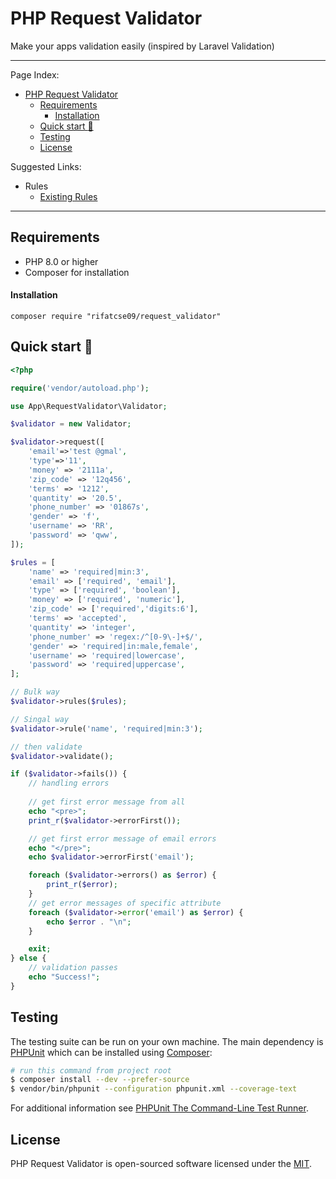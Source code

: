 # PHP Request Validator

Make your apps validation easily (inspired by Laravel Validation)

---

Page Index:
- [PHP Request Validator](#php-request-validator)
  - [Requirements](#requirements)
      - [Installation](#installation)
  - [Quick start :rocket:](#quick-start-rocket)
  - [Testing](#testing)
  - [License](#license)

Suggested Links:
- Rules
    - [Existing Rules](/docs/rules.md)
----
## Requirements

* PHP 8.0 or higher
* Composer for installation


#### Installation

```
composer require "rifatcse09/request_validator"
```

<a name="quick-start"></a>
## Quick start :rocket:
```php
<?php

require('vendor/autoload.php');

use App\RequestValidator\Validator;

$validator = new Validator;

$validator->request([
    'email'=>'test @gmal',
    'type'=>'11', 
    'money' => '2111a', 
    'zip_code' => '12q456',
    'terms' => '1212', 
    'quantity' => '20.5',
    'phone_number' => '01867s',
    'gender' => 'f',
    'username' => 'RR',
    'password' => 'qww',
]);

$rules = [
    'name' => 'required|min:3',
    'email' => ['required', 'email'],
    'type' => ['required', 'boolean'],
    'money' => ['required', 'numeric'],
    'zip_code' => ['required','digits:6'],
    'terms' => 'accepted',
    'quantity' => 'integer',
    'phone_number' => 'regex:/^[0-9\-]+$/',
    'gender' => 'required|in:male,female',
    'username' => 'required|lowercase',
    'password' => 'required|uppercase',
];

// Bulk way 
$validator->rules($rules);

// Singal way
$validator->rule('name', 'required|min:3');

// then validate
$validator->validate();

if ($validator->fails()) {
    // handling errors
 
    // get first error message from all
    echo "<pre>";
    print_r($validator->errorFirst());

    // get first error message of email errors
    echo "</pre>";
    echo $validator->errorFirst('email');

    foreach ($validator->errors() as $error) {
        print_r($error);
    }
    // get error messages of specific attribute
    foreach ($validator->error('email') as $error) {
        echo $error . "\n";
    }

    exit;
} else {
    // validation passes
    echo "Success!";
}

```

<a name="testing"></a>
## Testing

The testing suite can be run on your own machine. The main dependency is [PHPUnit](https://github.com/sebastianbergmann/phpunit) which can be installed using [Composer](http://getcomposer.org):

```sh
# run this command from project root
$ composer install --dev --prefer-source
$ vendor/bin/phpunit --configuration phpunit.xml --coverage-text
```
For additional information see [PHPUnit The Command-Line Test Runner](http://phpunit.de/manual/current/en/textui.html).

<a name="license"></a>
## License

PHP Request Validator is open-sourced software licensed under the [MIT](LICENSE).